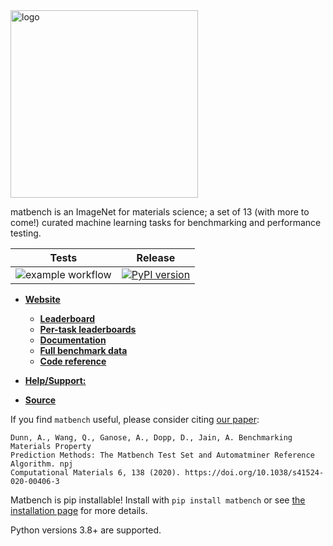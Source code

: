 <img src="./docs_src/static/matbench_logo_with_text.png" alt="logo" width="300"/>

matbench is an ImageNet for materials science; a set of 13 (with more to come!) curated machine learning tasks for benchmarking and performance testing.


| Tests  |   Release |
|:----------:|:------:|
| ![example workflow](https://github.com/hackingmaterials/matbench/actions/workflows/python-package.yml/badge.svg) | [![PyPI version](https://img.shields.io/pypi/v/matbench.svg?colorB=blue)](https://pypi.org/project/matbench/) |

- [**Website**](https://matbench.materialsproject.org)
    - [**Leaderboard**](https://matbench.materialsproject.org)
    - [**Per-task leaderboards**](https://matbench.materialsproject.org/Leaderboards%20Per-Task/matbench_v0.1_matbench_dielectric/)
    - [**Documentation**](https://matbench.materialsproject.org/How%20To%20Use/1install/)
    - [**Full benchmark data**](https://matbench.materialsproject.org/Full%20Benchmark%20Data/matbench_v0.1_automatminer_expressv2020/)
    - [**Code reference**](https://matbench.materialsproject.org/Reference/MatbenchBenchmark/)


- [**Help/Support:**](https://discuss.matsci.org/c/matminer)
- [**Source**](https://github.com/materialsproject/matbench)

If you find `matbench` useful, please consider citing [our paper](https://doi.org/10.1038/s41524-020-00406-3):

```
Dunn, A., Wang, Q., Ganose, A., Dopp, D., Jain, A. Benchmarking Materials Property
Prediction Methods: The Matbench Test Set and Automatminer Reference Algorithm. npj 
Computational Materials 6, 138 (2020). https://doi.org/10.1038/s41524-020-00406-3
```

Matbench is pip installable! Install with `pip install matbench` or see [the installation page](https://matbench.materialsproject.org/How%20To%20Use/1install/) for more details.

Python versions 3.8+ are supported.
